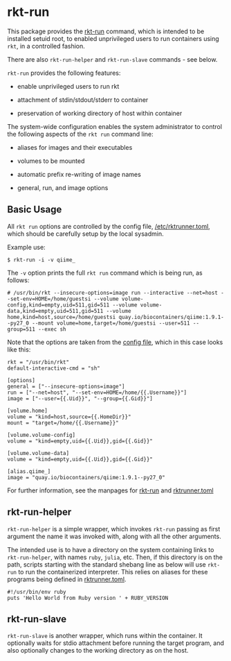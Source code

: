 # rkt-run

This package provides the [rkt-run](doc/rkt-run.md) command, which
is intended to be installed setuid root, to enabled unprivileged users
to run containers using `rkt`, in a controlled fashion.

There are also `rkt-run-helper` and `rkt-run-slave` commands - see below.

`rkt-run` provides the following features:

* enable unprivileged users to run rkt

* attachment of stdin/stdout/stderr to container

* preservation of working directory of host within container

The system-wide configuration enables the system administrator to
control the following aspects of the `rkt run` command line:

* aliases for images and their executables

* volumes to be mounted

* automatic prefix re-writing of image names

* general, run, and image options

## Basic Usage

All `rkt run` options are controlled by the config file,
[/etc/rktrunner.toml](doc/rktrunner.toml.md), which should be carefully setup
by the local sysadmin.

Example use:
```
$ rkt-run -i -v qiime_
```

The `-v` option prints the full `rkt run` command which is
being run, as follows:
```
# /usr/bin/rkt --insecure-options=image run --interactive --net=host --set-env=HOME=/home/guestsi --volume volume-config,kind=empty,uid=511,gid=511 --volume volume-data,kind=empty,uid=511,gid=511 --volume home,kind=host,source=/home/guestsi quay.io/biocontainers/qiime:1.9.1--py27_0 --mount volume=home,target=/home/guestsi --user=511 --group=511 --exec sh
```

Note that the options are taken from the [config file](doc/rktrunner.toml.md), which in this case looks like this:
```
rkt = "/usr/bin/rkt"
default-interactive-cmd = "sh"

[options]
general = ["--insecure-options=image"]
run = ["--net=host", "--set-env=HOME=/home/{{.Username}}"]
image = ["--user={{.Uid}}", "--group={{.Gid}}"]

[volume.home]
volume = "kind=host,source={{.HomeDir}}"
mount = "target=/home/{{.Username}}"

[volume.volume-config]
volume = "kind=empty,uid={{.Uid}},gid={{.Gid}}"

[volume.volume-data]
volume = "kind=empty,uid={{.Uid}},gid={{.Gid}}"

[alias.qiime_]
image = "quay.io/biocontainers/qiime:1.9.1--py27_0"
```

For further information, see the manpages for [rkt-run](doc/rkt-run.md)
and [rktrunner.toml](doc/rktrunner.toml.md)

## rkt-run-helper

`rkt-run-helper` is a simple wrapper, which invokes `rkt-run` passing
as first argument the name it was invoked with, along with all the
other arguments.

The intended use is to have a directory on the system containing links
to `rkt-run-helper`, with names `ruby`, `julia`, etc.  Then, if this
directory is on the path, scripts starting with the standard shebang
line as below will use `rkt-run` to run the containerized interpreter.
This relies on aliases for these programs being defined in [rktrunner.toml](doc/rktrunner.toml.md).

```
#!/usr/bin/env ruby
puts 'Hello World from Ruby version ' + RUBY_VERSION
```

## rkt-run-slave

`rkt-run-slave` is another wrapper, which runs within the container.
It optionally waits for stdio attachment before running the target
program, and also optionally changes to the working directory as on
the host.
